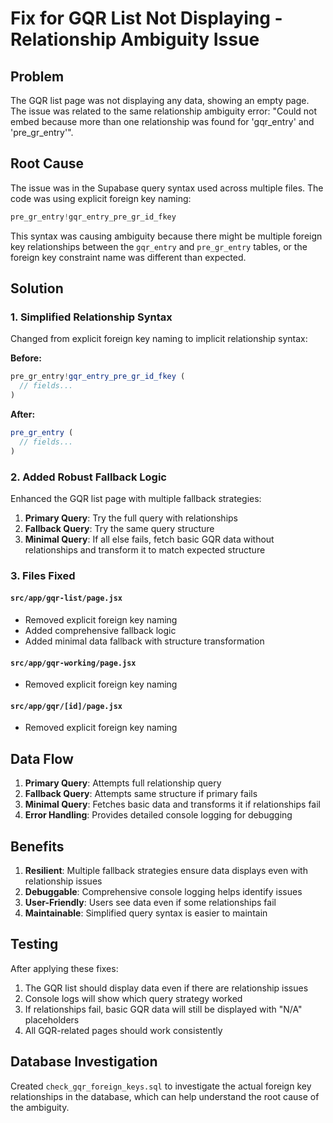 # Fix for GQR List Not Displaying - Relationship Ambiguity Issue

## Problem
The GQR list page was not displaying any data, showing an empty page. The issue was related to the same relationship ambiguity error: "Could not embed because more than one relationship was found for 'gqr_entry' and 'pre_gr_entry'".

## Root Cause
The issue was in the Supabase query syntax used across multiple files. The code was using explicit foreign key naming:
```javascript
pre_gr_entry!gqr_entry_pre_gr_id_fkey
```

This syntax was causing ambiguity because there might be multiple foreign key relationships between the `gqr_entry` and `pre_gr_entry` tables, or the foreign key constraint name was different than expected.

## Solution

### 1. Simplified Relationship Syntax
Changed from explicit foreign key naming to implicit relationship syntax:

**Before:**
```javascript
pre_gr_entry!gqr_entry_pre_gr_id_fkey (
  // fields...
)
```

**After:**
```javascript
pre_gr_entry (
  // fields...
)
```

### 2. Added Robust Fallback Logic
Enhanced the GQR list page with multiple fallback strategies:

1. **Primary Query**: Try the full query with relationships
2. **Fallback Query**: Try the same query structure
3. **Minimal Query**: If all else fails, fetch basic GQR data without relationships and transform it to match expected structure

### 3. Files Fixed

#### `src/app/gqr-list/page.jsx`
- Removed explicit foreign key naming
- Added comprehensive fallback logic
- Added minimal data fallback with structure transformation

#### `src/app/gqr-working/page.jsx`
- Removed explicit foreign key naming

#### `src/app/gqr/[id]/page.jsx`
- Removed explicit foreign key naming

## Data Flow
1. **Primary Query**: Attempts full relationship query
2. **Fallback Query**: Attempts same structure if primary fails
3. **Minimal Query**: Fetches basic data and transforms it if relationships fail
4. **Error Handling**: Provides detailed console logging for debugging

## Benefits
1. **Resilient**: Multiple fallback strategies ensure data displays even with relationship issues
2. **Debuggable**: Comprehensive console logging helps identify issues
3. **User-Friendly**: Users see data even if some relationships fail
4. **Maintainable**: Simplified query syntax is easier to maintain

## Testing
After applying these fixes:
1. The GQR list should display data even if there are relationship issues
2. Console logs will show which query strategy worked
3. If relationships fail, basic GQR data will still be displayed with "N/A" placeholders
4. All GQR-related pages should work consistently

## Database Investigation
Created `check_gqr_foreign_keys.sql` to investigate the actual foreign key relationships in the database, which can help understand the root cause of the ambiguity.
